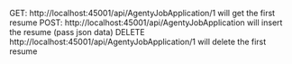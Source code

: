 GET:   http://localhost:45001/api/AgentyJobApplication/1     will get the first resume
POST:  http://localhost:45001/api/AgentyJobApplication       will insert the resume (pass json data)
DELETE http://localhost:45001/api/AgentyJobApplication/1     will delete the first resume

